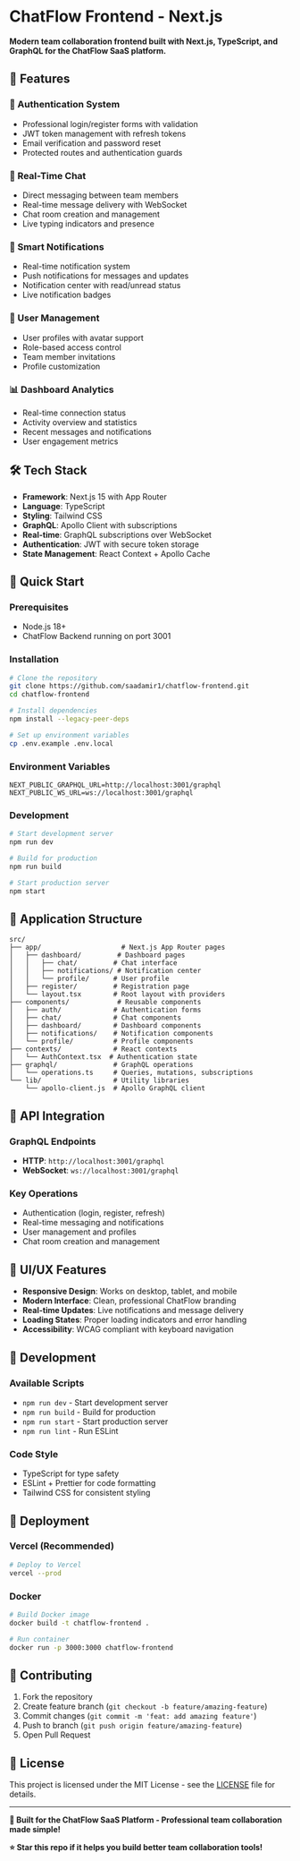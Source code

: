 # ChatFlow Frontend - Next.js

**Modern team collaboration frontend built with Next.js, TypeScript, and GraphQL for the ChatFlow SaaS platform.**

## 🚀 Features

### **🔐 Authentication System**
- Professional login/register forms with validation
- JWT token management with refresh tokens
- Email verification and password reset
- Protected routes and authentication guards

### **💬 Real-Time Chat**
- Direct messaging between team members
- Real-time message delivery with WebSocket
- Chat room creation and management
- Live typing indicators and presence

### **🔔 Smart Notifications**
- Real-time notification system
- Push notifications for messages and updates
- Notification center with read/unread status
- Live notification badges

### **👤 User Management**
- User profiles with avatar support
- Role-based access control
- Team member invitations
- Profile customization

### **📊 Dashboard Analytics**
- Real-time connection status
- Activity overview and statistics
- Recent messages and notifications
- User engagement metrics

## 🛠️ Tech Stack

- **Framework**: Next.js 15 with App Router
- **Language**: TypeScript
- **Styling**: Tailwind CSS
- **GraphQL**: Apollo Client with subscriptions
- **Real-time**: GraphQL subscriptions over WebSocket
- **Authentication**: JWT with secure token storage
- **State Management**: React Context + Apollo Cache

## 🚀 Quick Start

### Prerequisites
- Node.js 18+ 
- ChatFlow Backend running on port 3001

### Installation

```bash
# Clone the repository
git clone https://github.com/saadamir1/chatflow-frontend.git
cd chatflow-frontend

# Install dependencies
npm install --legacy-peer-deps

# Set up environment variables
cp .env.example .env.local
```

### Environment Variables

```env
NEXT_PUBLIC_GRAPHQL_URL=http://localhost:3001/graphql
NEXT_PUBLIC_WS_URL=ws://localhost:3001/graphql
```

### Development

```bash
# Start development server
npm run dev

# Build for production
npm run build

# Start production server
npm start
```

## 📱 Application Structure

```
src/
├── app/                    # Next.js App Router pages
│   ├── dashboard/         # Dashboard pages
│   │   ├── chat/         # Chat interface
│   │   ├── notifications/ # Notification center
│   │   └── profile/      # User profile
│   ├── register/         # Registration page
│   └── layout.tsx        # Root layout with providers
├── components/            # Reusable components
│   ├── auth/             # Authentication forms
│   ├── chat/             # Chat components
│   ├── dashboard/        # Dashboard components
│   ├── notifications/    # Notification components
│   └── profile/          # Profile components
├── contexts/             # React contexts
│   └── AuthContext.tsx  # Authentication state
├── graphql/              # GraphQL operations
│   └── operations.ts     # Queries, mutations, subscriptions
└── lib/                  # Utility libraries
    └── apollo-client.js  # Apollo GraphQL client
```

## 🔗 API Integration

### GraphQL Endpoints
- **HTTP**: `http://localhost:3001/graphql`
- **WebSocket**: `ws://localhost:3001/graphql`

### Key Operations
- Authentication (login, register, refresh)
- Real-time messaging and notifications
- User management and profiles
- Chat room creation and management

## 🎨 UI/UX Features

- **Responsive Design**: Works on desktop, tablet, and mobile
- **Modern Interface**: Clean, professional ChatFlow branding
- **Real-time Updates**: Live notifications and message delivery
- **Loading States**: Proper loading indicators and error handling
- **Accessibility**: WCAG compliant with keyboard navigation

## 🔧 Development

### Available Scripts
- `npm run dev` - Start development server
- `npm run build` - Build for production
- `npm run start` - Start production server
- `npm run lint` - Run ESLint

### Code Style
- TypeScript for type safety
- ESLint + Prettier for code formatting
- Tailwind CSS for consistent styling

## 🚀 Deployment

### Vercel (Recommended)
```bash
# Deploy to Vercel
vercel --prod
```

### Docker
```bash
# Build Docker image
docker build -t chatflow-frontend .

# Run container
docker run -p 3000:3000 chatflow-frontend
```

## 🤝 Contributing

1. Fork the repository
2. Create feature branch (`git checkout -b feature/amazing-feature`)
3. Commit changes (`git commit -m 'feat: add amazing feature'`)
4. Push to branch (`git push origin feature/amazing-feature`)
5. Open Pull Request

## 📄 License

This project is licensed under the MIT License - see the [LICENSE](LICENSE) file for details.

---

**🎯 Built for the ChatFlow SaaS Platform - Professional team collaboration made simple!**

**⭐ Star this repo if it helps you build better team collaboration tools!**